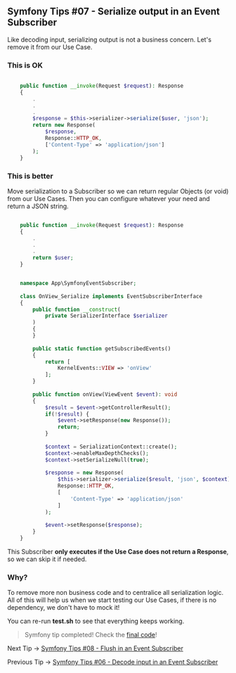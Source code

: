 ## Symfony Tips #07 - Serialize output in an Event Subscriber

Like decoding input, serializing output is not a business concern. Let's remove it from our Use Case.

### This is OK

```php

    public function __invoke(Request $request): Response
    {
        .
        .
        .
        $response = $this->serializer->serialize($user, 'json');
        return new Response(
            $response,
            Response::HTTP_OK,
            ['Content-Type' => 'application/json']
        );
    }
```

### This is better

Move serialization to a Subscriber so we can return regular Objects (or void) from our Use Cases. Then you can configure whatever your need and return a JSON string.

```php

    public function __invoke(Request $request): Response
    {
        .
        .
        .
        return $user;
    }
```   

```php

    namespace App\SymfonyEventSubscriber;
    
    class OnView_Serialize implements EventSubscriberInterface
    {
        public function __construct(
            private SerializerInterface $serializer
        )
        {
        }
    
        public static function getSubscribedEvents()
        {
            return [
                KernelEvents::VIEW => 'onView'
            ];
        }
    
        public function onView(ViewEvent $event): void
        {
            $result = $event->getControllerResult();
            if(!$result) {
                $event->setResponse(new Response());
                return;
            }
    
            $context = SerializationContext::create();
            $context->enableMaxDepthChecks();
            $context->setSerializeNull(true);
    
            $response = new Response(
                $this->serializer->serialize($result, 'json', $context),
                Response::HTTP_OK,
                [
                    'Content-Type' => 'application/json'
                ]
            );
    
            $event->setResponse($response);
        }
    }
```  

This Subscriber **only executes if the Use Case does not return a Response**, so we can skip it if needed.

### Why?

To remove more non business code and to centralice all serialization logic. All of this will help us when we start testing our Use Cases, if there is no dependency, we don't have to mock it!

You can re-run **test.sh** to see that everything keeps working.

> Symfony tip completed! Check the [final code](https://web.archive.org/web/20211024192500/https://github.com/albertobeiz/symfony-tips/tree/07)!

Next Tip -> [Symfony Tips #08 - Flush in an Event Subscriber](https://web.archive.org/web/20211024192500/https://github.com/albertobeiz/symfony-tips/tree/08)

Previous Tip -> [Symfony Tips #06 - Decode input in an Event Subscriber](https://web.archive.org/web/20211024192500/https://github.com/albertobeiz/symfony-tips/tree/09)
